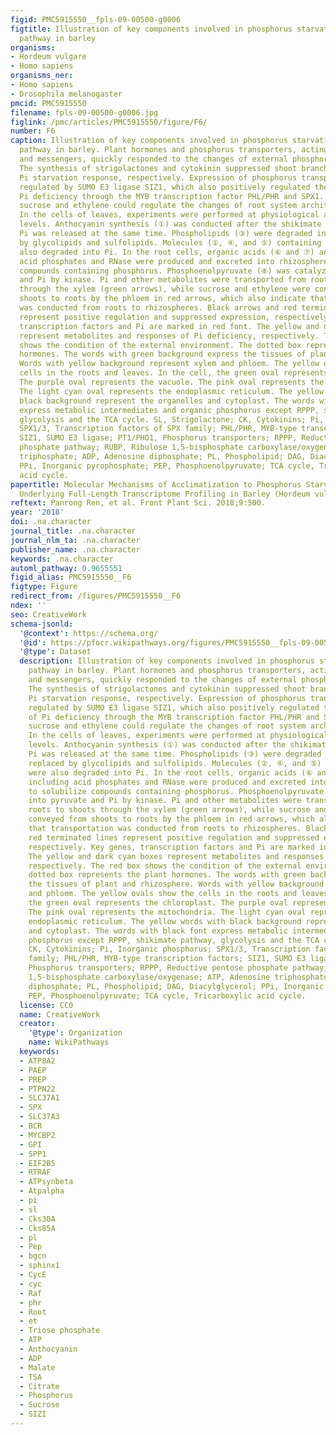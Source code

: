 ```yaml
---
figid: PMC5915550__fpls-09-00500-g0006
figtitle: Illustration of key components involved in phosphorus starvation metabolic
  pathway in barley
organisms:
- Hordeum vulgare
- Homo sapiens
organisms_ner:
- Homo sapiens
- Drosophila melanogaster
pmcid: PMC5915550
filename: fpls-09-00500-g0006.jpg
figlink: /pmc/articles/PMC5915550/figure/F6/
number: F6
caption: Illustration of key components involved in phosphorus starvation metabolic
  pathway in barley. Plant hormones and phosphorus transporters, acting as sensors
  and messengers, quickly responded to the changes of external phosphorus levels.
  The synthesis of strigolactones and cytokinin suppressed shoot branching and the
  Pi starvation response, respectively. Expression of phosphorus transporters were
  regulated by SUMO E3 ligase SIZ1, which also positively regulated the response of
  Pi deficiency through the MYB transcription factor PHL/PHR and SPX1. Phloem-mobile
  sucrose and ethylene could regulate the changes of root system architecture (RSA).
  In the cells of leaves, experiments were performed at physiological and molecular
  levels. Anthocyanin synthesis (①) was conducted after the shikimate pathway and
  Pi was released at the same time. Phospholipids (③) were degraded into Pi and replaced
  by glycolipids and sulfolipids. Molecules (②, ④, and ⑤) containing phosphorus were
  also degraded into Pi. In the root cells, organic acids (⑥ and ⑦) and enzymes including
  acid phosphates and RNase were produced and excreted into rhizospheres to solubilize
  compounds containing phosphorus. Phosphoenolpyruvate (⑧) was catalyzed into pyruvate
  and Pi by kinase. Pi and other metabolites were transported from roots to shoots
  through the xylem (green arrows), while sucrose and ethylene were conveyed from
  shoots to roots by the phloem in red arrows, which also indicate that transportation
  was conducted from roots to rhizospheres. Black arrows and red terminated lines
  represent positive regulation and suppressed expression, respectively. Key genes,
  transcription factors and Pi are marked in red font. The yellow and dark cyan boxes
  represent metabolites and responses of Pi deficiency, respectively. The red box
  shows the condition of the external environment. The dotted box represents the plant
  hormones. The words with green background express the tissues of plant and rhizosphere.
  Words with yellow background represent xylem and phloem. The yellow ovals show the
  cells in the roots and leaves. In the cell, the green oval represents the chloroplast.
  The purple oval represents the vacuole. The pink oval represents the mitochondria.
  The light cyan oval represents the endoplasmic reticulum. The yellow words with
  black background represent the organelles and cytoplast. The words with black font
  express metabolic intermediates and organic phosphorus except RPPP, shikimate pathway,
  glycolysis and the TCA cycle. SL, Strigolactone; CK, Cytokinins; Pi, Inorganic phosphorus;
  SPX1/3, Transcription factors of SPX family; PHL/PHR, MYB-type transcription factors;
  SIZ1, SUMO E3 ligase; PT1/PHO1, Phosphorus transporters; RPPP, Reductive pentose
  phosphate pathway; RUBP, Ribulose 1,5-bisphosphate carboxylase/oxygenase; ATP, Adenosine
  triphosphate; ADP, Adenosine diphosphate; PL, Phospholipid; DAG, Diacylglycerol;
  PPi, Inorganic pyrophosphate; PEP, Phosphoenolpyruvate; TCA cycle, Tricarboxylic
  acid cycle.
papertitle: Molecular Mechanisms of Acclimatization to Phosphorus Starvation and Recovery
  Underlying Full-Length Transcriptome Profiling in Barley (Hordeum vulgare L.).
reftext: Panrong Ren, et al. Front Plant Sci. 2018;9:500.
year: '2018'
doi: .na.character
journal_title: .na.character
journal_nlm_ta: .na.character
publisher_name: .na.character
keywords: .na.character
automl_pathway: 0.9655551
figid_alias: PMC5915550__F6
figtype: Figure
redirect_from: /figures/PMC5915550__F6
ndex: ''
seo: CreativeWork
schema-jsonld:
  '@context': https://schema.org/
  '@id': https://pfocr.wikipathways.org/figures/PMC5915550__fpls-09-00500-g0006.html
  '@type': Dataset
  description: Illustration of key components involved in phosphorus starvation metabolic
    pathway in barley. Plant hormones and phosphorus transporters, acting as sensors
    and messengers, quickly responded to the changes of external phosphorus levels.
    The synthesis of strigolactones and cytokinin suppressed shoot branching and the
    Pi starvation response, respectively. Expression of phosphorus transporters were
    regulated by SUMO E3 ligase SIZ1, which also positively regulated the response
    of Pi deficiency through the MYB transcription factor PHL/PHR and SPX1. Phloem-mobile
    sucrose and ethylene could regulate the changes of root system architecture (RSA).
    In the cells of leaves, experiments were performed at physiological and molecular
    levels. Anthocyanin synthesis (①) was conducted after the shikimate pathway and
    Pi was released at the same time. Phospholipids (③) were degraded into Pi and
    replaced by glycolipids and sulfolipids. Molecules (②, ④, and ⑤) containing phosphorus
    were also degraded into Pi. In the root cells, organic acids (⑥ and ⑦) and enzymes
    including acid phosphates and RNase were produced and excreted into rhizospheres
    to solubilize compounds containing phosphorus. Phosphoenolpyruvate (⑧) was catalyzed
    into pyruvate and Pi by kinase. Pi and other metabolites were transported from
    roots to shoots through the xylem (green arrows), while sucrose and ethylene were
    conveyed from shoots to roots by the phloem in red arrows, which also indicate
    that transportation was conducted from roots to rhizospheres. Black arrows and
    red terminated lines represent positive regulation and suppressed expression,
    respectively. Key genes, transcription factors and Pi are marked in red font.
    The yellow and dark cyan boxes represent metabolites and responses of Pi deficiency,
    respectively. The red box shows the condition of the external environment. The
    dotted box represents the plant hormones. The words with green background express
    the tissues of plant and rhizosphere. Words with yellow background represent xylem
    and phloem. The yellow ovals show the cells in the roots and leaves. In the cell,
    the green oval represents the chloroplast. The purple oval represents the vacuole.
    The pink oval represents the mitochondria. The light cyan oval represents the
    endoplasmic reticulum. The yellow words with black background represent the organelles
    and cytoplast. The words with black font express metabolic intermediates and organic
    phosphorus except RPPP, shikimate pathway, glycolysis and the TCA cycle. SL, Strigolactone;
    CK, Cytokinins; Pi, Inorganic phosphorus; SPX1/3, Transcription factors of SPX
    family; PHL/PHR, MYB-type transcription factors; SIZ1, SUMO E3 ligase; PT1/PHO1,
    Phosphorus transporters; RPPP, Reductive pentose phosphate pathway; RUBP, Ribulose
    1,5-bisphosphate carboxylase/oxygenase; ATP, Adenosine triphosphate; ADP, Adenosine
    diphosphate; PL, Phospholipid; DAG, Diacylglycerol; PPi, Inorganic pyrophosphate;
    PEP, Phosphoenolpyruvate; TCA cycle, Tricarboxylic acid cycle.
  license: CC0
  name: CreativeWork
  creator:
    '@type': Organization
    name: WikiPathways
  keywords:
  - ATP8A2
  - PAEP
  - PREP
  - PTPN22
  - SLC37A1
  - SPX
  - SLC37A3
  - BCR
  - MYCBP2
  - GPI
  - SPP1
  - EIF2B5
  - RTRAF
  - ATPsynbeta
  - Atpalpha
  - pi
  - sl
  - Cks30A
  - Cks85A
  - pl
  - Pep
  - bgcn
  - sphinx1
  - CycE
  - cyc
  - Raf
  - phr
  - Root
  - et
  - Triose phosphate
  - ATP
  - Anthocyanin
  - ADP
  - Malate
  - TSA
  - Citrate
  - Phosphorus
  - Sucrose
  - SIZI
---
```

